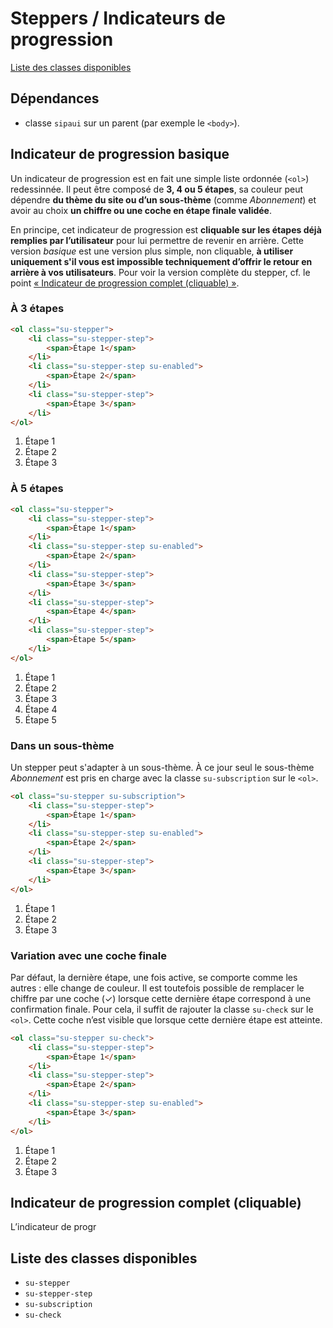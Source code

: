 # Steppers / Indicateurs de progression


<a href="#liste-classes" target="_self" class="link-button">Liste des classes disponibles</a>

<div class="dependances">

## Dépendances
- classe `sipaui` sur un parent (par exemple le `<body>`).

</div>

<!-- STORY -->

## Indicateur de progression basique
Un indicateur de progression est en fait une simple liste ordonnée (`<ol>`) redessinnée. Il peut être composé de **3, 4 ou 5 étapes**, sa couleur peut dépendre **du thème du site ou d’un sous-thème** (comme *Abonnement*) et avoir au choix **un chiffre ou une coche en étape finale validée**.

En principe, cet indicateur de progression est **cliquable sur les étapes déjà remplies par l’utilisateur** pour lui permettre de revenir en arrière. Cette version *basique* est une version plus simple, non cliquable, **à utiliser uniquement s'il vous est impossible techniquement d’offrir le retour en arrière à vos utilisateurs**. Pour voir la version complète du stepper, cf. le point <a href="#stepper-full" target="_self">«&nbsp;Indicateur de progression complet (cliquable)&nbsp;»</a>.

### À 3 étapes

```html
<ol class="su-stepper">
	<li class="su-stepper-step">
		<span>Étape 1</span>
	</li>
	<li class="su-stepper-step su-enabled">
		<span>Étape 2</span>
	</li>
	<li class="su-stepper-step">
		<span>Étape 3</span>
	</li>
</ol>
```


<div class="sipaui">
	<ol class="su-stepper surcharge-storybook">
		<li class="su-stepper-step">
			<span>Étape 1</span>
		</li>
		<li class="su-stepper-step su-enabled">
			<span>Étape 2</span>
		</li>
		<li class="su-stepper-step">
			<span>Étape 3</span>
		</li>
	</ol>
</div>

### À 5 étapes


```html
<ol class="su-stepper">
	<li class="su-stepper-step">
		<span>Étape 1</span>
	</li>
	<li class="su-stepper-step su-enabled">
		<span>Étape 2</span>
	</li>
	<li class="su-stepper-step">
		<span>Étape 3</span>
	</li>
	<li class="su-stepper-step">
		<span>Étape 4</span>
	</li>
	<li class="su-stepper-step">
		<span>Étape 5</span>
	</li>
</ol>
```


<div class="sipaui">
	<ol class="su-stepper surcharge-storybook">
		<li class="su-stepper-step">
			<span>Étape 1</span>
		</li>
		<li class="su-stepper-step su-enabled">
			<span>Étape 2</span>
		</li>
		<li class="su-stepper-step">
			<span>Étape 3</span>
		</li>
		<li class="su-stepper-step">
			<span>Étape 4</span>
		</li>
		<li class="su-stepper-step">
			<span>Étape 5</span>
		</li>
	</ol>
</div>

### Dans un sous-thème
Un stepper peut s'adapter à un sous-thème. À ce jour seul le sous-thème *Abonnement* est pris en charge avec la classe `su-subscription` sur le `<ol>`.

```html
<ol class="su-stepper su-subscription">
	<li class="su-stepper-step">
		<span>Étape 1</span>
	</li>
	<li class="su-stepper-step su-enabled">
		<span>Étape 2</span>
	</li>
	<li class="su-stepper-step">
		<span>Étape 3</span>
	</li>
</ol>
```

<div class="sipaui">
	<ol class="su-stepper su-subscription surcharge-storybook">
		<li class="su-stepper-step">
			<span>Étape 1</span>
		</li>
		<li class="su-stepper-step su-enabled">
			<span>Étape 2</span>
		</li>
		<li class="su-stepper-step">
			<span>Étape 3</span>
		</li>
	</ol>
</div>

### Variation avec une coche finale
Par défaut, la dernière étape, une fois active, se comporte comme les autres&nbsp;: elle change de couleur. Il est toutefois possible de remplacer le chiffre par une coche (✓) lorsque cette dernière étape correspond à une confirmation finale. Pour cela, il suffit de rajouter la classe `su-check` sur le `<ol>`. Cette coche n’est visible que lorsque cette dernière étape est atteinte.

```html
<ol class="su-stepper su-check">
	<li class="su-stepper-step">
		<span>Étape 1</span>
	</li>
	<li class="su-stepper-step">
		<span>Étape 2</span>
	</li>
	<li class="su-stepper-step su-enabled">
		<span>Étape 3</span>
	</li>
</ol>
```

<div class="sipaui">
	<ol class="su-stepper su-check surcharge-storybook">
		<li class="su-stepper-step">
			<span>Étape 1</span>
		</li>
		<li class="su-stepper-step">
			<span>Étape 2</span>
		</li>
		<li class="su-stepper-step su-enabled">
			<span>Étape 3</span>
		</li>
	</ol>
</div>



<div id="stepper-full">

## Indicateur de progression complet (cliquable)
L’indicateur de progr

</div>


<div id="liste-classes">

## Liste des classes disponibles
- `su-stepper`
- `su-stepper-step`
- `su-subscription`
- `su-check`

</div>
